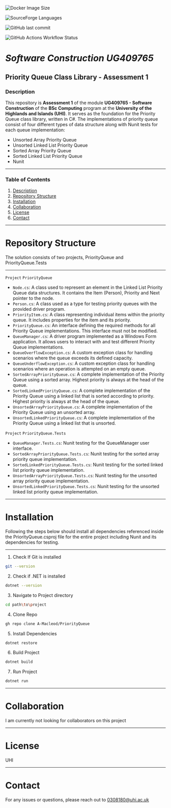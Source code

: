 
![Docker Image Size](https://img.shields.io/docker/image-size/:user/:repo)


![SourceForge Languages](https://img.shields.io/sourceforge/languages/:project)

![GitHub last commit](https://img.shields.io/github/last-commit/:user/:repo)

![GitHub Actions Workflow Status](https://img.shields.io/github/actions/workflow/status/:user/:repo/:workflow)





# *Software Construction UG409765*

## Priority Queue Class Library - Assessment 1

### Description
This repository is **Assessment 1** of the module **UG409765 - Software Construction** of the **BSc Computing** program at the **University of the Highlands and Islands (UHI)**. It serves as the foundation for the Priority Queue class library, written in C#. The implementations of priority queue consist of four different types of data structure along with Nunit tests for each queue implementation: 

* Unsorted Array Priority Queue
* Unsorted Linked List Priority Queue
* Sorted Array Priority Queue
* Sorted Linked List Priority Queue
* Nunit

---

### Table of Contents
1. [Description](#description)
2. [Repository Structure](#repository-structure)
3. [Installation](#installation)
4. [Collaboration](#collaboration)
5. [License](#license)
6. [Contact](#contact)

---

# Repository Structure
The solution consists of two projects, PriorityQueue and PriorityQueue.Tests

---

`Project` `PriorityQueue`
- `Node.cs`: A class used to represent an element in the Linked List Priority Queue data structures. It contains the Item (Person), Priority and Next pointer to the node. 
- `Person.cs`: A class used as a type for testing priority queues with the provided driver program.
- `PriorityItem.cs`: A class representing individual items within the priority queue. It includes properties for the item and its priority.
- `PriorityQueue.cs`: An interface defining the required methods for all Priority Queue implementations. This interface must not be modified.
- `QueueManager.cs`: A driver program implemented as a Windows Form application. It allows users to interact with and test different Priority Queue implementations.
- `QueueOverflowException.cs`:  A custom exception class for handling scenarios where the queue exceeds its defined capacity.
- `QueueUnderflowException.cs`: A custom exception class for handling scenarios where an operation is attempted on an empty queue.
- `SortedArrayPriorityQueue.cs`: A complete implementation of the Priority Queue using a sorted array. Highest priority is always at the head of the queue.
- `SortedLinkedPriorityQueue.cs`: A complete implementation of the Priority Queue using a linked list that is sorted according to priority. Highest priority is always at the head of the queue. 
- `UnsortedArrayPriorityQueue.cs`: A complete implementation of the Priority Queue using an unsorted array. 
- `UnsortedLinkedPriorityQueue.cs`: A complete implementation of the Priority Queue using a linked list that is unsorted.  

`Project` `PriorityQueue.Tests`
- `QueueManager.Tests.cs`: Nunit testing for the QueueManager user interface.
- `SortedArrayPriorityQueue.Tests.cs`: Nunit testing for the sorted array priority queue implementation.
- `SortedLinkedPriorityQueue.Tests.cs`: Nunit testing for the sorted linked list priority queue implementation.
- `UnsortedArrayPriorityQueue.Tests.cs`: Nunit testing for the unsorted array priority queue implementation.
- `UnsortedLinkedPriorityQueue.Tests.cs`: Nunit testing for the unsorted linked list priority queue implementation.

---

# Installation
Following the steps below should install all dependencies referenced inside the PriorityQueue.csproj file for the entire project including Nunit and its dependencies for testing.

---

1. Check If Git is installed
```bash
git --version
```

2. Check if .NET is installed
```bash
dotnet --version
```

3. Navigate to Project directory
```bash
cd path\to\project
```

4. Clone Repo
```bash
gh repo clone A-Macleod/PriorityQueue
```

5. Install Dependencies 
```bash
dotnet restore
```

6. Build Project
```bash
dotnet build
```

7. Run Project
```bash
dotnet run
```

---

# Collaboration 
I am currently not looking for collaborators on this project

---

# License
UHI

---

# Contact
For any issues or questions, please reach out to 0308180@uhi.ac.uk
